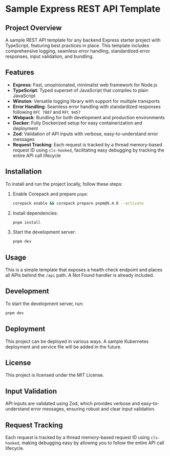 # Sample Express REST API Template

## Project Overview

A sample REST API template for any backend Express starter project with TypeScript, featuring best practices in place. This template includes comprehensive logging, seamless error handling, standardized error responses, input validation, and bundling.

## Features

- **Express**: Fast, unopinionated, minimalist web framework for Node.js
- **TypeScript**: Typed superset of JavaScript that compiles to plain JavaScript
- **Winston**: Versatile logging library with support for multiple transports
- **Error Handling**: Seamless error handling with standardized responses following `RFC 7807` and `RFC 9457`
- **Webpack**: Bundling for both development and production environments
- **Docker**: Fully Dockerized setup for easy containerization and deployment
- **Zod**: Validation of API inputs with verbose, easy-to-understand error messages
- **Request Tracking**: Each request is tracked by a thread memory-based request ID using `cls-hooked`, facilitating easy debugging by tracking the entire API call lifecycle

## Installation

To install and run the project locally, follow these steps:

1. Enable Corepack and prepare `pnpm`:
   ```bash
   corepack enable && corepack prepare pnpm@9.4.0 --activate
   ```
2. Install dependencies:
   ```bash
   pnpm install
   ```
3. Start the development server:
   ```bash
   pnpm dev
   ```

## Usage

This is a simple template that exposes a health check endpoint and places all APIs behind the `/api` path. A Not Found handler is already included.

## Development

To start the development server, run:

```bash
pnpm dev
```

## Deployment

This project can be deployed in various ways. A sample Kubernetes deployment and service file will be added in the future.

## License

This project is licensed under the MIT License.

## Input Validation

API inputs are validated using Zod, which provides verbose and easy-to-understand error messages, ensuring robust and clear input validation.

## Request Tracking

Each request is tracked by a thread memory-based request ID using `cls-hooked`, making debugging easy by allowing you to follow the entire API call lifecycle.
